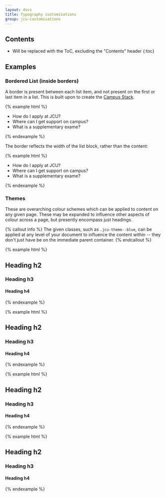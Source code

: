 ```yaml
---
layout: docs
title: Typography customisations
group: jcu-customisations
---
```


## Contents

* Will be replaced with the ToC, excluding the "Contents" header
{:toc}

## Examples

### Bordered List (inside borders)

A border is present between each list item, and not present on the first or last
item in a list.  This is built upon to create the [Campus
Stack](../campus-stack.md).

{% example html %}
<ul class="list-bordered">
  <li>How do I apply at JCU?</li>
  <li>Where can I get support on campus?</li>
  <li>What is a supplementary exame?</li>
</ul>
{% endexample %}

The border reflects the width of the list block, rather than the content:

{% example html %}
<div class="row">
  <div class="col-xs-4">
    <ul class="list-bordered">
      <li>How do I apply at JCU?</li>
      <li>Where can I get support on campus?</li>
      <li>What is a supplementary exame?</li>
    </ul>
  </div>
</div>
{% endexample %}

### Themes

These are  overarching colour schemes which can be applied to content
on any given page.  These may be expanded to influence other aspects of colour
across a page, but presently encompass just headings.

{% callout info %}
The given classes, such as `.jcu-theme--blue`, can be applied at any level of
your document to influence the content within -- they don't just have be on the
immediate parent container.
{% endcallout %}

{% example html %}
<div class="jcu-theme--blue">
  <h2>Heading h2</h2>
  <h3>Heading h3</h3>
  <h4>Heading h4</h4>
</div>
{% endexample %}

{% example html %}
<div class="jcu-theme--orange">
  <h2>Heading h2</h2>
  <h3>Heading h3</h3>
  <h4>Heading h4</h4>
</div>
{% endexample %}

{% example html %}
<div class="jcu-theme--green">
  <h2>Heading h2</h2>
  <h3>Heading h3</h3>
  <h4>Heading h4</h4>
</div>
{% endexample %}

{% example html %}
<div class="jcu-theme--red">
  <h2>Heading h2</h2>
  <h3>Heading h3</h3>
  <h4>Heading h4</h4>
</div>
{% endexample %}
